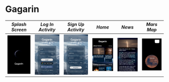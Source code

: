 # Gagarin
*Splash Screen* | *Log In Activity* | *Sign Up Activity* | *Home* | *News* | *Mars Map*
--------------|-----------------|------------------|---------------|---------------|---------------
![Splash Screen](/img/SplashScreen.png) | ![Log In Activity](/img/Login.png) | ![Sign Up Activity](/img/SignUp.png) | ![Home](/img/Home.png) | ![News](/img/News.png) | ![Mars Map](/img/MarsMap.png)

